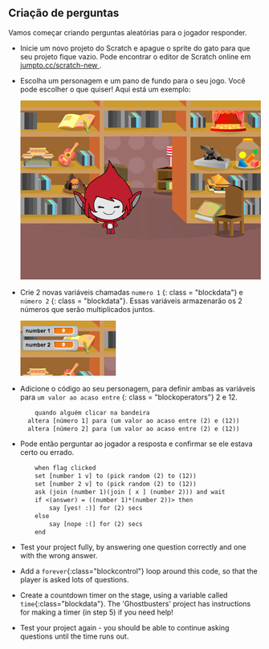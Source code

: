 ## Criação de perguntas

Vamos começar criando perguntas aleatórias para o jogador responder.

+ Inicie um novo projeto do Scratch e apague o sprite do gato para que seu projeto fique vazio. Pode encontrar o editor de Scratch online em <a href="http://jumpto.cc/scratch-new" target="_blank"> jumpto.cc/scratch-new </a>.

+ Escolha um personagem e um pano de fundo para o seu jogo. Você pode escolher o que quiser! Aqui está um exemplo:
    
    ![screenshot](images/brain-setting.png)

+ Crie 2 novas variáveis ​​chamadas ` numero 1 ` {: class = "blockdata"} e ` número 2 ` {: class = "blockdata"}. Essas variáveis ​​armazenarão os 2 números que serão multiplicados juntos.
    
    ![screenshot](images/brain-variables.png)

+ Adicione o código ao seu personagem, para definir ambas as variáveis ​​para ` um valor ao acaso entre ` {: class = "blockoperators"} 2 e 12.
    
    ```blocks
        quando alguém clicar na bandeira
      altera [número 1] para (um valor ao acaso entre (2) e (12)) 
      altera [número 2] para (um valor ao acaso entre (2) e (12))
    ```

+ Pode então perguntar ao jogador a resposta e confirmar se ele estava certo ou errado.
    
    ```blocks
        when flag clicked
        set [number 1 v] to (pick random (2) to (12))
        set [number 2 v] to (pick random (2) to (12))
        ask (join (number 1)(join [ x ] (number 2))) and wait
        if <(answer) = ((number 1)*(number 2))> then
            say [yes! :)] for (2) secs
        else
            say [nope :(] for (2) secs
        end
    ```

+ Test your project fully, by answering one question correctly and one with the wrong answer.

+ Add a `forever`{:class="blockcontrol"} loop around this code, so that the player is asked lots of questions.

+ Create a countdown timer on the stage, using a variable called `time`{:class="blockdata"}. The 'Ghostbusters' project has instructions for making a timer (in step 5) if you need help!

+ Test your project again - you should be able to continue asking questions until the time runs out.